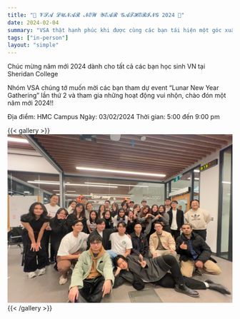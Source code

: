 ```yaml
---
title: "🌸 𝓥𝓢𝓐 𝓛𝓤𝓝𝓐𝓡 𝓝𝓔𝓦 𝓨𝓔𝓐𝓡 𝓖𝓐𝓣𝓗𝓔𝓡𝓘𝓝𝓖 2024 🌸"
date: 2024-02-04
summary: "VSA thật hạnh phúc khi được cùng các bạn tái hiện một góc xuân Việt với những hoạt động ý nghĩa như thi thời trang giấy, trang trí cành mai, cành đào, và các trò chơi dân gian đầy niềm vui. Những tiếng cười và khoảnh khắc sum vầy chính là điều làm nên sự đặc biệt của sự kiện lần này. 💖"
tags: ["in-person"]
layout: "simple"
---
```

Chúc mừng năm mới 2024 dành cho tất cả các bạn học sinh VN tại Sheridan College

Nhóm VSA chúng tớ muốn mời các bạn tham dự event “Lunar New Year Gathering” lần thứ 2 và tham gia những hoạt động vui nhộn, chào đón một năm mới 2024!!

Địa điểm: HMC Campus
Ngày: 03/02/2024
Thời gian: 5:00 đến 9:00 pm

{{< gallery >}}
  <img src="image/1.jpg" class="grid-w150 md:grid-w133 xl:grid-w125" />
{{< /gallery >}}
